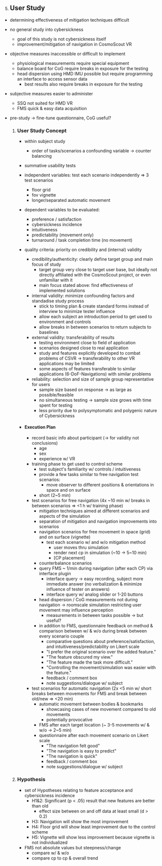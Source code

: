 5. ## User Study ##

- determining effectiveness of mitigation techniques difficult
- no general study into cybersickness
    - goal of this study is not cybersickness itself
    - improvement/mitigation of navigation in CosmoScout VR
- objective measures inaccessible or difficult to implement
    - physiological measurements require special equipment
    - balance board for CoG require breaks in exposure for the testing
    - head dispersion using HMD IMU possible but require programming an interface to access sensor data
        - best results also require breaks in exposure for the testing
- subjective measures easier to administer
    - SSQ not suited for HMD VR
    - FMS quick & easy data acquisition
- pre-study -> fine-tune questionnaire, CoG useful?

    1. ### User Study Concept ###
        - within subject study
            - order of tasks/scenarios a confounding variable -> counter balancing
        - summative usability tests
        - independent variables: test each scenario independently => 3 test scenarios
            - floor grid
            - fov vignette
            - longer/separated automatic movement
        - dependent variables to be evaluated:
            - preference / satisfaction
            - cybersickness incidence
            - intuitiveness
            - predictability (movement only)
            - turnaround / task completion time (no movement)
        - quality criteria: priority on credibility and (internal) validity
            - credibility/authenticity: clearly define target group and main focus of study
                - target group very close to target user base, but ideally not directly affiliated with the CosmoScout 
                  project, or even unfamiliar with it
                - main focus stated above: find effectiveness of implemented solutions
            - internal validity: minimize confounding factors and standadise study process
                - stick to timing plan & create standard forms instead of interview to minimize tester influence
                - allow each subject an introduction period to get used to environment and controls
                - allow breaks in between scenarios to return subjects to baselines
            - external validity: transferability of results
                - testing environment close to field of application
                - scenarios designed close to real application
                - study and features explicitly developed to combat problems of CSVR -> transferability to other VR 
                  applications may be limited
                - some aspects of features transferable to similar applications (6-DoF-Navigations) with similar 
                  problems
            - reliability: selection and size of sample group representative for users
                - sample size based on response -> as large as possible/feasible
                - no simultaneous testing -> sample size grows with time spent for testing
                - less priority due to polysymptomatic and polygenic nature of Cybersickness

        - #### Execution Plan ####
            - record basic info about participant (-> for validity not conclusions)
                - age
                - sex
                - experience w/ VR
            - training phase to get used to control scheme
                - test subject's familiarity w/ controls / intuitiveness
                - provide a few tasks similar to free navigation test scenarios:
                    - move observer to different positions & orientations in space and on surface
                - short (2~5 min)
            - test scenarios for free navigation (4x ~10 min w/ breaks in between scenarios => <1 h w/ training phase)
                - mitigation techniques aimed at different scenarios and aspects of the simulation
                - separation of mitigation and navigation improvements into scenarios
                - navigation scenarios for free movement in space (grid) and on surface (vignette)
                    - test each scenario w/ and w/o mitigation method
                        - user moves thru simulation
                        - render next cp in simulation (~10 -> 5~10 min)
                        - [CP placement]
                - counterbalance scenarios
                - query FMS ~ 1/min during navigation (after each CP) via interface plugin
                    - interface query -> easy recording, subject more immediate answer (no verbalization & minimize 
                      influence of tester on answers)
                    - interface query w/ analog slider or 1-20 buttons
                - head dispersion / CoG measurements not during navigation -> roomscale simulation restricting user 
                  movement may influence perception
                    - measurements in between tasks possible -> but useful?
                - in addition to FMS, questionnaire feedback on method & comparison between w/ & w/o during 
                  break between every scenario couple
                    - comparative questions about preference/satisfaction, and intuitiveness/predictability on 
                      Likert scale
                    - "I prefer the original scenario over the added feature."
                    - "The feature obscured my view."
                    - "The feature made the task more difficult."
                    - "Controlling the movement/simulation was easier with the feature."
                    - feedback / comment box
                    - note suggestions/dialogue w/ subject
            - test scenarios for automatic navigation (2x <5 min w/ short breaks between movements for FMS and break 
              between old/new => <20 min)
                - automatic movement between bodies & bookmarks
                    - showcasing cases of new movement compared to old movements
                    - potentially provocative
                - FMS after each target location (~ 3-5 movements w/ & w/o -> 2~5 min)
                - questionnaire after each movement scenario on Likert scale
                    - "The navigation felt good"
                    - "The navigation is easy to predict"
                    - "The navigation is quick"
                    - feedback / comment box
                    - note suggestions/dialogue w/ subject
        
    2. ### Hypothesis ###
        
        - set of Hypotheses relating to feature acceptance and cybersickness incidence
            - H1&2: Significant (p < .05) result that new features are better than old
                - effect size between on and off data at least small (d > 0.2)
            - H3: Navigation will show the most improvement
            - H4: Floor grid will show least improvement due to the control scheme
            - H5: Vignette will show less improvement because vignette is not individualized
        - FMS not absolute values but steepness/change
            - compare w/ & w/o
            - compare cp to cp & overall trend
